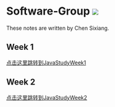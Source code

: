 # Software-Group ![](https://komarev.com/ghpvc/?username=Chen-dll)
These notes are written by Chen Sixiang.   
## Week 1
[点击这里跳转到JavaStudyWeek1](https://chen-dll.github.io/Software-Group/JavaStudyWeek-1.html) 

## Week 2
[点击这里跳转到JavaStudyWeek2](https://chen-dll.github.io/Software-Group/JavaStudyWeek-2.html) 
